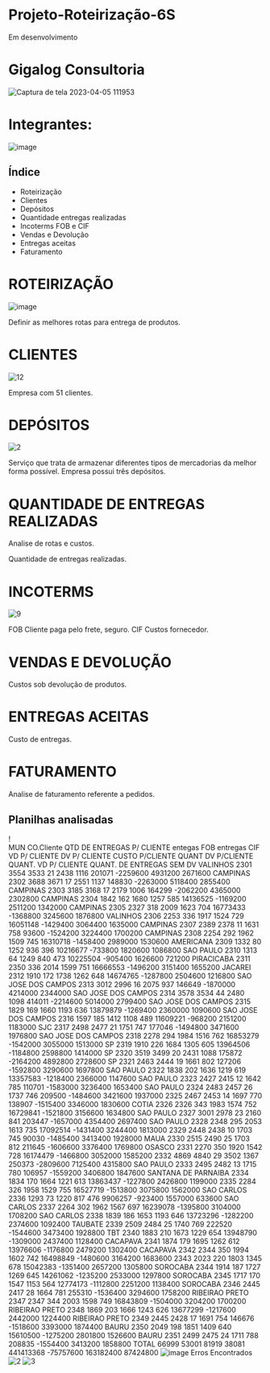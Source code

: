 # Projeto-Roteirização-6S
Em desenvolvimento
# Gigalog Consultoria
![Captura de tela 2023-04-05 111953](https://user-images.githubusercontent.com/128760874/231186365-5281e35b-86e7-443b-8e05-a67aecf7fc8e.png)
# Integrantes:
![image](https://user-images.githubusercontent.com/128760874/231226070-50387781-39bf-4e9f-a5a7-0c20f392c373.png)
## Índice
- Roteirização
- Clientes
- Depósitos
- Quantidade entregas realizadas
- Incoterms FOB e CIF
- Vendas e Devolução
- Entregas aceitas
- Faturamento
# ROTEIRIZAÇÃO
![image](https://user-images.githubusercontent.com/128760874/233353930-638ba799-114e-4f74-991d-7f094f14d028.png)

Definir as melhores rotas para entrega de produtos.
# CLIENTES
![12](https://user-images.githubusercontent.com/128760874/232890338-380b81d8-f181-4b11-89b9-dc19179f45ba.jpg)

Empresa com 51 clientes. 
# DEPÓSITOS
![2](https://user-images.githubusercontent.com/128760874/232803956-b82d2e26-8736-4725-85ab-efa3b0d641a6.jpg)

Serviço que trata de armazenar diferentes tipos de mercadorias da melhor forma possível. Empresa possui três depósitos.
# QUANTIDADE DE ENTREGAS REALIZADAS
Analise de rotas e custos.

Quantidade de entregas realizadas.
# INCOTERMS
![9](https://user-images.githubusercontent.com/128760874/232808047-7dafffe7-34ae-42ca-8dd8-6a948e7083dd.jpg)

FOB Cliente paga pelo frete, seguro. CIF Custos fornecedor.
# VENDAS E DEVOLUÇÃO
Custos sob devolução de produtos.
# ENTREGAS ACEITAS
Custo de entregas.
# FATURAMENTO
Analise de faturamento referente a pedidos. 
## Planilhas analisadas
!											
	MUN	CO.Cliente	QTD DE ENTREGAS P/ CLIENTE	entegas FOB	entregas CIF 	VD P/ CLIENTE	DV P/ CLIENTE	CUSTO P/CLIENTE	QUANT DV P/CLIENTE	QUANT. VD P/ CLIENTE	QUANT. DE ENTREGAS SEM DV
	VALINHOS	2301	3554	3533	21	2438	1116	201071	-2259600	4931200	2671600
	CAMPINAS	2302	3688	3671	17	2551	1137	148830	-2263000	5118400	2855400
	CAMPINAS	2303	3185	3168	17	2179	1006	164299	-2062200	4365000	2302800
	CAMPINAS	2304	1842	162	1680	1257	585	14136525	-1169200	2511200	1342000
	CAMPINAS	2305	2327	318	2009	1623	704	16773433	-1368800	3245600	1876800
	VALINHOS	2306	2253	336	1917	1524	729	16051148	-1429400	3064400	1635000
	CAMPINAS	2307	2389	2378	11	1631	758	93600	-1524200	3224400	1700200
	CAMPINAS	2308	2254	292	1962	1509	745	16310718	-1458400	2989000	1530600
	AMERICANA	2309	1332	80	1252	936	396	10216677	-733800	1820600	1086800
	SAO PAULO	2310	1313	64	1249	840	473	10225504	-905400	1626600	721200
	PIRACICABA	2311	2350	336	2014	1599	751	16666553	-1496200	3151400	1655200
	JACAREI	2312	1910	172	1738	1262	648	14674765	-1287800	2504600	1216800
	SAO JOSE DOS CAMPOS	2313	3012	2996	16	2075	937	146649	-1870000	4214000	2344000
	SAO JOSE DOS CAMPOS	2314	3578	3534	44	2480	1098	414011	-2214600	5014000	2799400
	SAO JOSE DOS CAMPOS	2315	1829	169	1660	1193	636	13879879	-1269400	2360000	1090600
	SAO JOSE DOS CAMPOS	2316	1597	185	1412	1108	489	11609221	-968200	2151200	1183000
	SJC	2317	2498	2477	21	1751	747	177046	-1494800	3471600	1976800
	SAO JOSE DOS CAMPOS	2318	2278	294	1984	1516	762	16853279	-1542000	3055000	1513000
	SP	2319	1910	226	1684	1305	605	13964506	-1184800	2598800	1414000
	SP	2320	3519	3499	20	2431	1088	175872	-2164200	4892800	2728600
	SP	2321	2463	2444	19	1661	802	127206	-1592800	3290600	1697800
	SAO PAULO	2322	1838	202	1636	1219	619	13357583	-1218400	2366000	1147600
	SAO PAULO	2323	2427	2415	12	1642	785	110701	-1583000	3236400	1653400
	SAO PAULO	2324	2483	2457	26	1737	746	209500	-1484600	3421600	1937000
		2325	2467	2453	14	1697	770	138907	-1515400	3346000	1830600
	COTIA	2326	2326	343	1983	1574	752	16729841	-1521800	3156600	1634800
	SAO PAULO	2327	3001	2978	23	2160	841	203447	-1657000	4354400	2697400
	SAO PAULO	2328	2348	295	2053	1613	735	17092514	-1431400	3244400	1813000
		2329	2448	2438	10	1703	745	90030	-1485400	3413400	1928000
	MAUA	2330	2515	2490	25	1703	812	211645	-1606600	3376400	1769800
	OSASCO	2331	2270	350	1920	1542	728	16174479	-1466800	3052000	1585200
		2332	4869	4840	29	3502	1367	250373	-2809600	7125400	4315800
	SAO PAULO	2333	2495	2482	13	1715	780	106957	-1559200	3406800	1847600
	SANTANA DE PARNAIBA	2334	1834	170	1664	1221	613	13863437	-1227800	2426800	1199000
		2335	2284	326	1958	1529	755	16527719	-1513800	3075800	1562000
	SAO CARLOS	2336	1293	73	1220	817	476	9906257	-923400	1557000	633600
	SAO CARLOS	2337	2264	302	1962	1567	697	16239078	-1395800	3104000	1708200
	SAO CARLOS	2338	1839	186	1653	1193	646	13723296	-1282200	2374600	1092400
	TAUBATE	2339	2509	2484	25	1740	769	222520	-1544600	3473400	1928800
	TBT	2340	1883	210	1673	1229	654	13948790	-1309000	2437400	1128400
	CACAPAVA	2341	1874	179	1695	1262	612	13976606	-1176800	2479200	1302400
	CACAPAVA	2342	2344	350	1994	1602	742	16498849	-1480600	3164200	1683600
		2343	2023	220	1803	1345	678	15042383	-1351400	2657200	1305800
	SOROCABA	2344	1914	187	1727	1269	645	14261062	-1235200	2533000	1297800
	SOROCABA	2345	1717	170	1547	1153	564	12774173	-1112800	2251200	1138400
	SOROCABA	2346	2445	2417	28	1664	781	255310	-1536400	3294600	1758200
	RIBEIRAO PRETO	2347	2347	344	2003	1598	749	16843809	-1504000	3204200	1700200
	RIBEIRAO PRETO	2348	1869	203	1666	1243	626	13677299	-1217600	2442000	1224400
	RIBEIRAO PRETO	2349	2445	2428	17	1691	754	146676	-1518600	3393000	1874400
	BAURU	2350	2049	198	1851	1409	640	15610500	-1275200	2801800	1526600
	BAURU	2351	2499	2475	24	1711	788	208835	-1554400	3413200	1858800
	TOTAL			66999	53001	81919	38081	441413368	-75757600	163182400	87424800
![image](https://user-images.githubusercontent.com/128760874/231313424-c8ae8375-63ea-45eb-99bc-a74a29d7bcbe.png)
Erros Encontrados
![2](https://user-images.githubusercontent.com/128760874/231313632-6471cd73-0789-4974-9dee-83bc7bbf22d2.jpeg)
![3](https://user-images.githubusercontent.com/128760874/231313764-bf0d4127-7f7e-4a7e-bc18-f0fbad7491aa.jpeg)
